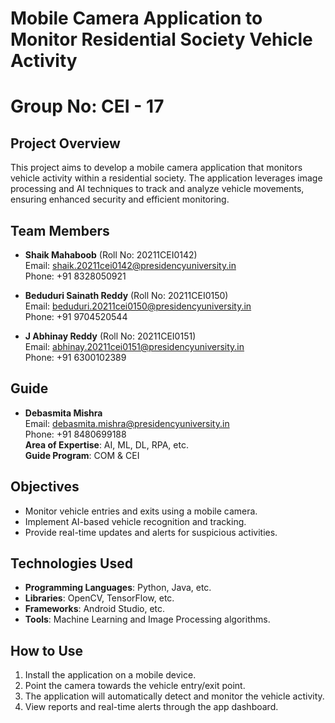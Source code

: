 # Mobile Camera Application to Monitor Residential Society Vehicle Activity 
# Group No: CEI - 17

## Project Overview
This project aims to develop a mobile camera application that monitors vehicle activity within a residential society. The application leverages image processing and AI techniques to track and analyze vehicle movements, ensuring enhanced security and efficient monitoring.

## Team Members
- **Shaik Mahaboob** (Roll No: 20211CEI0142)  
  Email: [shaik.20211cei0142@presidencyuniversity.in](mailto:shaik.20211cei0142@presidencyuniversity.in)  
  Phone: +91 8328050921

- **Beduduri Sainath Reddy** (Roll No: 20211CEI0150)  
  Email: [beduduri.20211cei0150@presidencyuniversity.in](mailto:beduduri.20211cei0150@presidencyuniversity.in)  
  Phone: +91 9704520544

- **J Abhinay Reddy** (Roll No: 20211CEI0151)  
  Email: [abhinay.20211cei0151@presidencyuniversity.in](mailto:abhinay.20211cei0151@presidencyuniversity.in)  
  Phone: +91 6300102389

## Guide
- **Debasmita Mishra**  
  Email: [debasmita.mishra@presidencyuniversity.in](mailto:debasmita.mishra@presidencyuniversity.in)  
  Phone: +91 8480699188  
  **Area of Expertise**: AI, ML, DL, RPA, etc.  
  **Guide Program**: COM & CEI

## Objectives
- Monitor vehicle entries and exits using a mobile camera.
- Implement AI-based vehicle recognition and tracking.
- Provide real-time updates and alerts for suspicious activities.

## Technologies Used
- **Programming Languages**: Python, Java, etc.
- **Libraries**: OpenCV, TensorFlow, etc.
- **Frameworks**: Android Studio, etc.
- **Tools**: Machine Learning and Image Processing algorithms.

## How to Use
1. Install the application on a mobile device.
2. Point the camera towards the vehicle entry/exit point.
3. The application will automatically detect and monitor the vehicle activity.
4. View reports and real-time alerts through the app dashboard.
